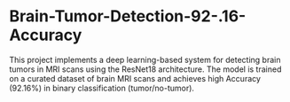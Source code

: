# Brain-Tumor-Detection-92-.16-Accuracy
 This project implements a deep learning-based system for detecting brain tumors in MRI scans using the ResNet18 architecture. The model is trained on a curated dataset of brain MRI scans and achieves high Accuracy (92.16%) in binary classification (tumor/no-tumor).
